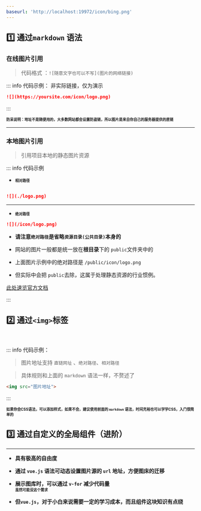 ```yaml
---
baseurl: 'http://localhost:19972/icon/bing.png'
---
```

## :one: 通过`markdown` 语法

### 在线图片引用

> 代码格式 ：`![随意文字也可以不写](图片的网络链接)`


::: info  <Badge type='info'>代码示例：</Badge>  <Badge type='warning'>非实际链接，仅为演示</Badge>
```markdown
![](https://yoursite.com/icon/logo.png)
```
:::

**<small><small>防呆说明：地址不是随便用的，大多数网站都会设置防盗链，所以图片是来自你自己的服务器提供的直链</small></small>**

---

### 本地图片引用

> 引用项目本地的静态图片资源

::: info  <Badge type='info'>代码示例</Badge>

- **<small><small>相对路径</small></small>**

```markdown

![](./logo.png)

```
---

- **<small><small>绝对路径</small></small>**

```markdown
![](/icon/logo.png)
```

- **请注意`绝对路径`是省略`资源目录(公共目录)`本身的**

- 网站的图片一般都是统一放在**根目录**下的 `public`文件夹中的

- 上面图片示例中的绝对路径是 `/public/icon/logo.png` 

- 但实际中会把 `public`去除，这属于处理静态资源的行业惯例。 

[此处速览官方文档](https://vitepress.dev/zh/guide/asset-handling#referencing-static-assets)


:::

## :two: 通过`<img>`标签

<br>

::: info  <Badge type='info'>代码示例：</Badge>

> 图片地址支持 `直链网址` 、`绝对路径`、`相对路径`

> 具体规则和上面的 `markdown` 语法一样，不赘述了

```html
<img src="图片地址">
```

:::

**<small><small>如果你会CSS语法，可以添加样式，如果不会，建议使用前面的 `markdown` 语法，时间充裕也可以学学CSS，入门很简单的</small></small>**


## :three: 通过自定义的全局组件（进阶）

---

- **具有极高的自由度**  

- **通过 `vue.js` 语法可动态设置图片源的 `url` 地址，方便图床的迁移**  

- **展示图库时，可以通过 `v-for` 减少代码量**  
**<small><small>虽然可能没这个需求</small></small>**

- **但`vue.js`，对于小白来说需要一定的学习成本，而且组件这块知识有点绕**  

<!-- <img src="http://localhost:19972/icon/bing.png" alt="" class="searchEngineIcon"> -->

<img :src='$frontmatter.baseurl'>
